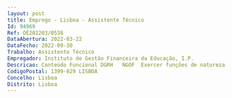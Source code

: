 ```yaml
--- 
layout: post
title: Emprego - Lisboa - Assistente Técnico
Id: 94969
Ref: OE202203/0538
DataAbertura: 2022-03-22
DataFecho: 2022-09-30
Trabalho: Assistente Técnico
Empregador: Instituto de Gestão Financeira da Educação, I.P.
Descricao: Conteúdo Funcional DGRH   NGOF  Exercer funções de natureza executiva, de aplicação de métodos e processos, com base em diretivas bem definidas e instruções gerais, de grau médio de complexidade, designadamente    Acompanhar a implementação do Sistema de Normalização Contabilística para as Administrações Públicas (SNC AP), nos estabelecimentos de ensino básico e secundário da rede pública do ME, verificando a correção dos lançamentos e registos contabilísticos das verbas atribuídas no âmbito do Orçamento de Impostos, assim como do Orçamento de Dotações com Compensação em Receita proveniente, nomeadamente, das Autarquias e Fundos Europeus   Assegurar a receção das exportações mensais dos dados contabilísticos para o IGeFE IP   Analisar mapas contabilísticos, a partir do repositório de dados resultantes das exportações dos movimentos contabilísticos para a plataforma informática central do IGeFE IP   Analisar os registos contabilísticos exportados pelas Unidades Orgânicas, nas vertentes Orçamental, Financeira e de Gestão   Prestar apoio no apuramento das movimentações de verbas (alterações orçamentais) para a realização das reclassificações (estornos) das autorizações de pagamento   Prestar apoio telefónico às Escolas e Agrupamentos de Escolas da rede pública do ME, no âmbito da gestão Orçamental e Financeira e esclarecimento de dúvidas sobre assuntos relacionados com o orçamento de funcionamento tendo em consideração a legislação em vigor.
CodigoPostal: 1399-029 LISBOA
Concelho: Lisboa
Distrito: Lisboa
--- 
```

